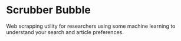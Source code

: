 # Scrubber Bubble
Web scrapping utility for researchers using some machine learning to understand your search and article preferences.
